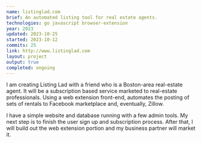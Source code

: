 ```yaml
---
name: listinglad.com
brief: An automated listing tool for real estate agents.
technologies: go javascript browser-extension
year: 2023
updated: 2023-10-25
started: 2023-10-12
commits: 25
link: http://www.listinglad.com
layout: project
output: true
completed: ongoing
---
```


I am creating Listing Lad with a friend who is a Boston-area real-estate agent. It will be a subscription based service marketed to real-estate professionals. Using a web extension front-end, automates the posting of sets of rentals to Facebook marketplace and, eventually, Zillow.

I have a simple website and database running with a few admin tools. My next step is to finish the user sign up and subscription process. After that, I will build out the web extension portion and my business partner will market it.
